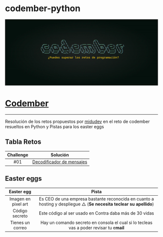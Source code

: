 # codember-python

![codember-banner](./assets/images/codember.webp)

# [Codember](https://codember.dev)

<hr>

Resolución de los retos propuestos por [midudev](https://twitter.com/midudev) en el reto de codember resueltos en Python y Pistas para los easter eggs

## Tabla Retos

| Challenge |                                   Solución                                   |
| :-------: | :--------------------------------------------------------------------------: |
|    #01    | [Decodificador de mensajes](challenges/reto_1.py)|

## Easter eggs

| Easter egg | Pista |
|:-------: | :--------------------------------------------------------------------------: |
| Imagen en pixel art | Es CEO de una empresa bastante reconocida en cuanto a hosting y despliegue △ (**Se necesita teclear su apellido**) |
| Código secreto | Este código al ser usado en Contra daba más de 30 vidas  |
| Tienes un correo | Hay un comando secreto en consola el cual si lo tecleas vas a poder revisar tu e**mail** |
